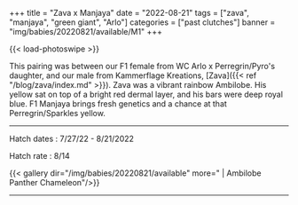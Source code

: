 +++
title = "Zava x Manjaya"
date = "2022-08-21"
tags = ["zava", "manjaya", "green giant", "Arlo"]
categories = ["past clutches"]
banner = "img/babies/20220821/available/M1"
+++

{{< load-photoswipe >}}

This pairing was between our F1 female from WC Arlo x Perregrin/Pyro's daughter, and our male from Kammerflage Kreations, [Zava]({{< ref "/blog/zava/index.md" >}}). Zava was a vibrant rainbow Ambilobe. His yellow sat on top of a bright red dermal layer, and his bars were deep royal blue. F1 Manjaya brings fresh genetics and a chance at that Perregrin/Sparkles yellow. 

---

Hatch dates
: 7/27/22 - 8/21/2022

Hatch rate
: 8/14

{{< gallery dir="/img/babies/20220821/available" more=" | Ambilobe Panther Chameleon"/>}}

---

